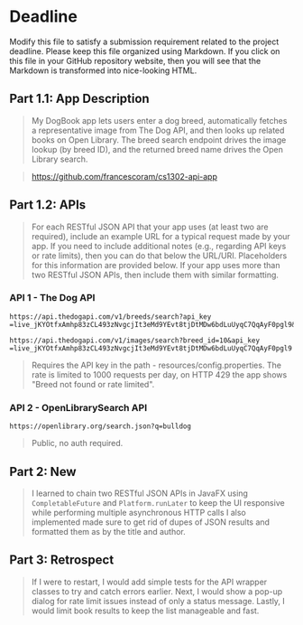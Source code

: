 # Deadline

Modify this file to satisfy a submission requirement related to the project
deadline. Please keep this file organized using Markdown. If you click on
this file in your GitHub repository website, then you will see that the
Markdown is transformed into nice-looking HTML.

## Part 1.1: App Description

> My DogBook app lets users enter a dog breed, automatically fetches a representative image from The
> Dog API, and then looks up related books on Open Library. The breed search endpoint drives the
> image lookup (by breed ID), and the returned breed name drives the Open Library search.

> https://github.com/francescoram/cs1302-api-app

## Part 1.2: APIs

> For each RESTful JSON API that your app uses (at least two are required),
> include an example URL for a typical request made by your app. If you
> need to include additional notes (e.g., regarding API keys or rate
> limits), then you can do that below the URL/URI. Placeholders for this
> information are provided below. If your app uses more than two RESTful
> JSON APIs, then include them with similar formatting.

### API 1 - The Dog API

```
https://api.thedogapi.com/v1/breeds/search?api_key
=live_jKYOtfxAmhp83zCL493zNvgcjIt3eMd9YEvt8tjDtMDw6bdLuUyqC7QqAyF0pgl9&q=bulldog
```

```
https://api.thedogapi.com/v1/images/search?breed_id=10&api_key
=live_jKYOtfxAmhp83zCL493zNvgcjIt3eMd9YEvt8tjDtMDw6bdLuUyqC7QqAyF0pgl9
```
> Requires the API key in the path - resources/config.properties.
> The rate is limited to 1000 requests per day, on HTTP 429 the app shows "Breed not found or rate
> limited".

### API 2 - OpenLibrarySearch API

```
https://openlibrary.org/search.json?q=bulldog
```

> Public, no auth required.

## Part 2: New

> I learned to chain two RESTful JSON APIs in JavaFX using `CompletableFuture` and
> `Platform.runLater` to keep the UI responsive while performing multiple asynchronous HTTP calls
> I also implemented made sure to get rid of dupes of JSON results and formatted them as
> by the title and author.

## Part 3: Retrospect

> If I were to restart, I would add simple tests for the API wrapper classes to try and catch errors
> earlier. Next, I would show a pop-up dialog for rate limit issues instead of only a status
> message. Lastly, I would limit book results to keep the list manageable and fast.
